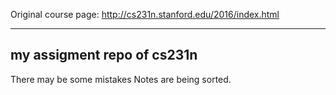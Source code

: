 Original course page: http://cs231n.stanford.edu/2016/index.html
***

<h2>my assigment repo of cs231n</h2>
    There may be some mistakes
    Notes are being sorted.




